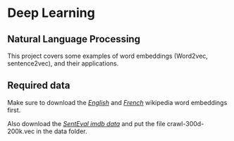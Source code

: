 # Deep Learning

## Natural Language Processing

This project covers some examples of word embeddings (Word2vec, sentence2vec), and their applications.

## Required data
Make sure to download the [*English*](https://s3-us-west-1.amazonaws.com/fasttext-vectors/wiki.en.vec) and [*French*](https://s3-us-west-1.amazonaws.com/fasttext-vectors/wiki.fr.vec) wikipedia word embeddings first.

Also download the [*SentEval imdb data*](https://s3.amazonaws.com/senteval/imdb/data.zip) and put the file crawl-300d-200k.vec in the data folder.
